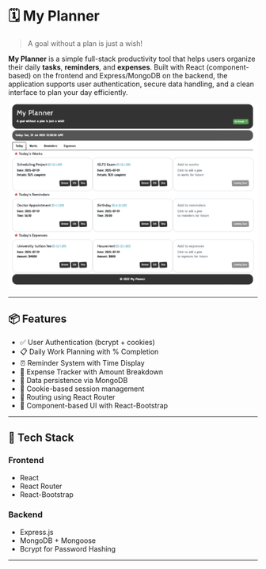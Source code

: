 # 🗓️ My Planner

> A goal without a plan is just a wish!

**My Planner** is a simple full-stack productivity tool that helps users organize their daily **tasks**, **reminders**, and **expenses**. Built with React (component-based) on the frontend and Express/MongoDB on the backend, the application supports user authentication, secure data handling, and a clean interface to plan your day efficiently.

![My Planner Screenshot](./screenshots/Screenshot1.png)

---

## 📦 Features

- ✅ User Authentication (bcrypt + cookies)
- 📋 Daily Work Planning with % Completion
- ⏰ Reminder System with Time Display
- 💸 Expense Tracker with Amount Breakdown
- 💾 Data persistence via MongoDB
- 🔐 Cookie-based session management
- 🧭 Routing using React Router
- 🧱 Component-based UI with React-Bootstrap

---

## 🚀 Tech Stack

### Frontend
- React
- React Router
- React-Bootstrap

### Backend
- Express.js
- MongoDB + Mongoose
- Bcrypt for Password Hashing

---
